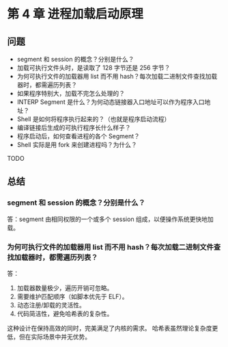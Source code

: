 # 第 4 章 进程加载启动原理

## 问题

- segment 和 session 的概念？分别是什么？
- 加载可执行文件头时，是读取了 128 字节还是 256 字节？
- 为何可执行文件的加载器用 list 而不用 hash？每次加载二进制文件查找加载器时，都需遍历列表？
- 如果程序特别大，加载不完怎么处理的？
- INTERP Segment 是什么？为何动态链接器入口地址可以作为程序入口地址？
- Shell 是如何将程序执行起来的？（也就是程序启动流程）
- 编译链接后生成的可执行程序长什么样子？
- 程序启动后，如何查看进程的各个 Segment？
- Shell 实际是用 fork 来创建进程吗？为什么？

TODO

## 总结

### segment 和 session 的概念？分别是什么？

答：segment 由相同权限的一个或多个 session 组成，以便操作系统更快地加载。

### 为何可执行文件的加载器用 list 而不用 hash？每次加载二进制文件查找加载器时，都需遍历列表？

答：

1. ​加载器数量极少​​，遍历开销可忽略。
1. 需要维护匹配顺序​​（如脚本优先于 ELF）。
1. 动态注册/卸载的灵活性​​。
1. 代码简洁性​​，避免哈希表的复杂性。

这种设计在保持高效的同时，完美满足了内核的需求。
哈希表虽然理论复杂度更低，但在实际场景中并无优势。
